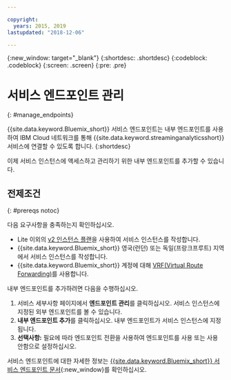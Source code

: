 ```yaml
---

copyright:
  years: 2015, 2019
lastupdated: "2018-12-06"

---
```


<!-- Attribute definitions -->
{:new_window: target="_blank"}
{:shortdesc: .shortdesc}
{:codeblock: .codeblock}
{:screen: .screen}
{:pre: .pre}

# 서비스 엔드포인트 관리
{: #manage_endpoints}

{{site.data.keyword.Bluemix_short}} 서비스 엔드포인트는 내부 엔드포인트를 사용하여 IBM Cloud 네트워크를 통해 {{site.data.keyword.streaminganalyticsshort}} 서비스에 연결할 수 있도록 합니다.
{:shortdesc}

이제 서비스 인스턴스에 액세스하고 관리하기 위한 내부 엔드포인트를 추가할 수 있습니다.

## 전제조건
{: #prereqs notoc}

다음 요구사항을 충족하는지 확인하십시오.
- Lite 이외의 [v2 인스턴스 플랜](/docs/services/StreamingAnalytics?topic=StreamingAnalytics-service_plans#service_plans)을 사용하여 서비스 인스턴스를 작성합니다.
- {{site.data.keyword.Bluemix_short}} 영국(런던) 또는 독일(프랑크프루트) 지역에서 서비스 인스턴스를 작성합니다.
- {{site.data.keyword.Bluemix_short}} 계정에 대해 [VRF(Virtual Route Forwarding)](/docs/infrastructure/direct-link?topic=direct-link-overview-of-virtual-routing-and-forwarding-vrf-on-ibm-cloud#overview-of-virtual-routing-and-forwarding-vrf-on-ibm-cloud)를 사용합니다.


내부 엔드포인트를 추가하려면 다음을 수행하십시오.

1. 서비스 세부사항 페이지에서 **엔드포인트 관리**를 클릭하십시오. 서비스 인스턴스에 지정된 외부 엔드포인트를 볼 수 있습니다.
2. **내부 엔드포인트 추가**를 클릭하십시오. 내부 엔드포인트가 서비스 인스턴스에 지정됩니다.
3. **선택사항:** 필요에 따라 엔드포인트 전환을 사용하여 엔드포인트를 사용 또는 사용 안함으로 설정하십시오.


서비스 엔드포인트에 대한 자세한 정보는 [{{site.data.keyword.Bluemix_short}} 서비스 엔드포인트 문서](/docs/services/service-endpoint?topic=about){:new_window}를 확인하십시오.
